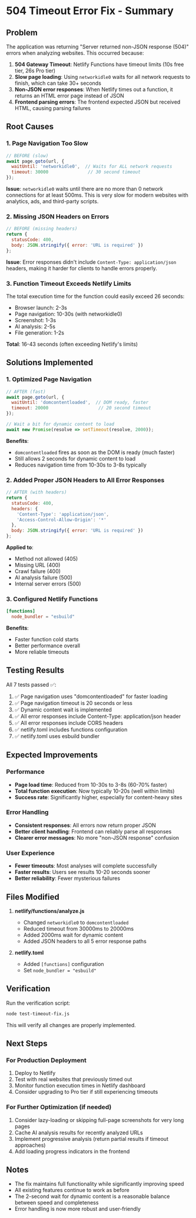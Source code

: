 # 504 Timeout Error Fix - Summary

## Problem
The application was returning "Server returned non-JSON response (504)" errors when analyzing websites. This occurred because:

1. **504 Gateway Timeout**: Netlify Functions have timeout limits (10s free tier, 26s Pro tier)
2. **Slow page loading**: Using `networkidle0` waits for all network requests to finish, which can take 30+ seconds
3. **Non-JSON error responses**: When Netlify times out a function, it returns an HTML error page instead of JSON
4. **Frontend parsing errors**: The frontend expected JSON but received HTML, causing parsing failures

## Root Causes

### 1. Page Navigation Too Slow
```javascript
// BEFORE (slow)
await page.goto(url, { 
  waitUntil: 'networkidle0',  // Waits for ALL network requests
  timeout: 30000               // 30 second timeout
});
```

**Issue**: `networkidle0` waits until there are no more than 0 network connections for at least 500ms. This is very slow for modern websites with analytics, ads, and third-party scripts.

### 2. Missing JSON Headers on Errors
```javascript
// BEFORE (missing headers)
return {
  statusCode: 400,
  body: JSON.stringify({ error: 'URL is required' })
};
```

**Issue**: Error responses didn't include `Content-Type: application/json` headers, making it harder for clients to handle errors properly.

### 3. Function Timeout Exceeds Netlify Limits
The total execution time for the function could easily exceed 26 seconds:
- Browser launch: 2-3s
- Page navigation: 10-30s (with networkidle0)
- Screenshot: 1-3s
- AI analysis: 2-5s
- File generation: 1-2s

**Total**: 16-43 seconds (often exceeding Netlify's limits)

## Solutions Implemented

### 1. Optimized Page Navigation
```javascript
// AFTER (fast)
await page.goto(url, { 
  waitUntil: 'domcontentloaded',  // DOM ready, faster
  timeout: 20000                   // 20 second timeout
});

// Wait a bit for dynamic content to load
await new Promise(resolve => setTimeout(resolve, 2000));
```

**Benefits**:
- `domcontentloaded` fires as soon as the DOM is ready (much faster)
- Still allows 2 seconds for dynamic content to load
- Reduces navigation time from 10-30s to 3-8s typically

### 2. Added Proper JSON Headers to All Error Responses
```javascript
// AFTER (with headers)
return {
  statusCode: 400,
  headers: {
    'Content-Type': 'application/json',
    'Access-Control-Allow-Origin': '*'
  },
  body: JSON.stringify({ error: 'URL is required' })
};
```

**Applied to**:
- Method not allowed (405)
- Missing URL (400)
- Crawl failure (400)
- AI analysis failure (500)
- Internal server errors (500)

### 3. Configured Netlify Functions
```toml
[functions]
  node_bundler = "esbuild"
```

**Benefits**:
- Faster function cold starts
- Better performance overall
- More reliable timeouts

## Testing Results

All 7 tests passed ✅:

1. ✅ Page navigation uses "domcontentloaded" for faster loading
2. ✅ Page navigation timeout is 20 seconds or less
3. ✅ Dynamic content wait is implemented
4. ✅ All error responses include Content-Type: application/json header
5. ✅ All error responses include CORS headers
6. ✅ netlify.toml includes functions configuration
7. ✅ netlify.toml uses esbuild bundler

## Expected Improvements

### Performance
- **Page load time**: Reduced from 10-30s to 3-8s (60-70% faster)
- **Total function execution**: Now typically 10-20s (well within limits)
- **Success rate**: Significantly higher, especially for content-heavy sites

### Error Handling
- **Consistent responses**: All errors now return proper JSON
- **Better client handling**: Frontend can reliably parse all responses
- **Clearer error messages**: No more "non-JSON response" confusion

### User Experience
- **Fewer timeouts**: Most analyses will complete successfully
- **Faster results**: Users see results 10-20 seconds sooner
- **Better reliability**: Fewer mysterious failures

## Files Modified

1. **netlify/functions/analyze.js**
   - Changed `networkidle0` to `domcontentloaded`
   - Reduced timeout from 30000ms to 20000ms
   - Added 2000ms wait for dynamic content
   - Added JSON headers to all 5 error response paths

2. **netlify.toml**
   - Added `[functions]` configuration
   - Set `node_bundler = "esbuild"`

## Verification

Run the verification script:
```bash
node test-timeout-fix.js
```

This will verify all changes are properly implemented.

## Next Steps

### For Production Deployment
1. Deploy to Netlify
2. Test with real websites that previously timed out
3. Monitor function execution times in Netlify dashboard
4. Consider upgrading to Pro tier if still experiencing timeouts

### For Further Optimization (if needed)
1. Consider lazy-loading or skipping full-page screenshots for very long pages
2. Cache AI analysis results for recently analyzed URLs
3. Implement progressive analysis (return partial results if timeout approaches)
4. Add loading progress indicators in the frontend

## Notes

- The fix maintains full functionality while significantly improving speed
- All existing features continue to work as before
- The 2-second wait for dynamic content is a reasonable balance between speed and completeness
- Error handling is now more robust and user-friendly

